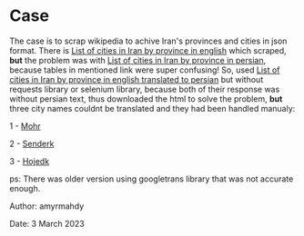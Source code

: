 # Case
The case is to scrap wikipedia to achive Iran's provinces and cities in json format. 
There is [List of cities in Iran by province in english](https://wikipedia.lurkmore.com/wiki/List_of_cities_in_Iran_by_province?lang=en) which scraped, **but** the problem was with [List of cities in Iran by province in persian](https://wikipedia.lurkmore.com/wiki/%D9%81%D9%87%D8%B1%D8%B3%D8%AA_%D8%B4%D9%87%D8%B1%D9%87%D8%A7%DB%8C_%D8%A7%DB%8C%D8%B1%D8%A7%D9%86?lang=fa), because tables in mentioned link were super confusing! So, used [List of cities in Iran by province in english translated to persian](https://wikipedia-lurkmore-com.translate.goog/wiki/List_of_cities_in_Iran_by_province?lang=en&_x_tr_sl=auto&_x_tr_tl=fa&_x_tr_hl=fa) but without requests library or selenium library, because both of their response was without persian text, thus downloaded the html to solve the problem, **but** three city names couldnt be translated and they had been handled manualy:

1 - [Mohr](https://wikipedia-lurkmore-com.translate.goog/wiki/Mohr,_Fars?lang=en&_x_tr_sl=auto&_x_tr_tl=fa&_x_tr_hl=fa)

2 - [Senderk](https://wikipedia-lurkmore-com.translate.goog/wiki/Senderk?lang=en&_x_tr_sl=auto&_x_tr_tl=fa&_x_tr_hl=fa)

3 - [Hojedk](https://wikipedia-lurkmore-com.translate.goog/wiki/Hojedk?lang=en&_x_tr_sl=auto&_x_tr_tl=fa&_x_tr_hl=fa
)

ps: There was older version using googletrans library that was not accurate enough. 


Author: amyrmahdy

Date: 3 March 2023

